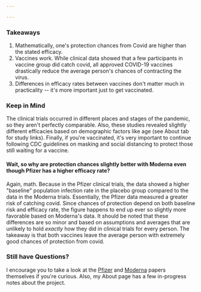 ```yaml
---

---
```


### Takeaways

1.  Mathematically, one's protection chances from Covid are higher than the stated efficacy.
2.  Vaccines work. While clinical data showed that a few participants in vaccine group did catch covid, all approved COVID-19 vaccines drastically reduce the average person's chances of contracting the virus.
3.  Differences in efficacy rates between vaccines don't matter much in practicality -- it's more important just to get vaccinated.

### Keep in Mind

The clinical trials occurred in different places and stages of the pandemic, so they aren't perfectly comparable. Also, these studies revealed slightly different efficacies based on demographic factors like age (see About tab for study links). Finally, if you're vaccinated, it's very important to continue following CDC guidelines on masking and social distancing to protect those still waiting for a vaccine.

#### Wait, so why are protection chances slightly better with Moderna even though Pfizer has a higher efficacy rate?

Again, math. Because in the Pfizer clinical trials, the data showed a higher "baseline" population infection rate in the placebo group compared to the data in the Moderna trials. Essentially, the Pfizer data measured a greater risk of catching covid. Since chances of protection depend on both baseline risk and efficacy rate, the figure happens to end up ever so slightly more favorable based on Moderna's data. It should be noted that these differences are so minor and based on assumptions and averages that are unlikely to hold *exactly* how they did in clinical trials for every person. The takeaway is that both vaccines leave the average person with extremely good chances of protection from covid.

### Still have Questions?

I encourage you to take a look at the [Pfizer](https://www.ncbi.nlm.nih.gov/pmc/articles/PMC7745181/) and [Moderna](https://www.ncbi.nlm.nih.gov/pmc/articles/PMC7787219/) papers themselves if you're curious. Also, my About page has a few in-progress notes about the project.
